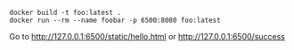 

```shell
docker build -t foo:latest .
docker run --rm --name foobar -p 6500:8080 foo:latest
```

Go to <http://127.0.0.1:6500/static/hello.html> or <http://127.0.0.1:6500/success>
